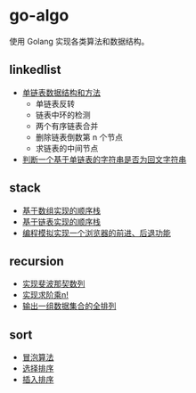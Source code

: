 # go-algo

使用 Golang 实现各类算法和数据结构。

## linkedlist

- [单链表数据结构和方法](linkedlist/singlelinkedlist.go)
  - 单链表反转
  - 链表中环的检测
  - 两个有序链表合并
  - 删除链表倒数第 n 个节点
  - 求链表的中间节点
- [判断一个基于单链表的字符串是否为回文字符串](linkedlist/palindrome.go)

## stack

- [基于数组实现的顺序栈](stack/stackonarray.go)
- [基于链表实现的顺序栈](stack/stackonlinkedlist.go)
- [编程模拟实现一个浏览器的前进、后退功能](stack/simplebrowser.go)

## recursion

- [实现斐波那契数列](recursion/fibonacci.go)
- [实现求阶乘n!](recursion/factorial.go)
- [输出一组数据集合的全排列](recursion/rangeAll.go)

## sort
- [冒泡算法](sort/bubble.go)
- [选择排序](sort/selection.go)
- [插入排序](sort/insertion.go)

